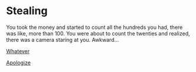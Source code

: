 # Stealing

You took the money and started to count all the hundreds you had, there was like, more than 100.  You were about to count the twenties and realized, there was a camera staring at you.  Awkward...

[Whatever](../explore/ignore.md)

[Apologize](../explore/apologize.md)
